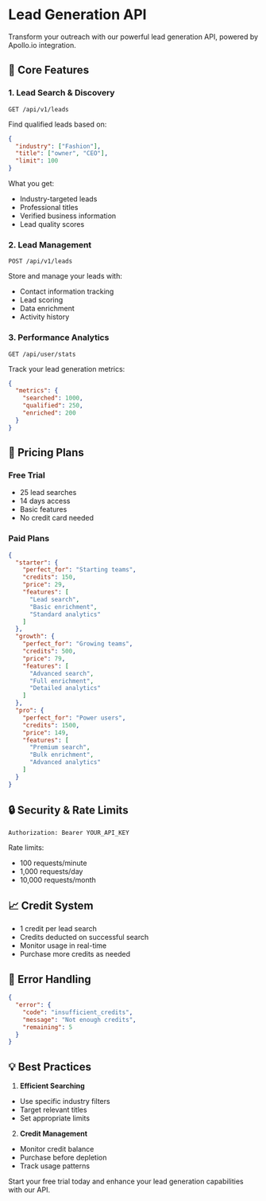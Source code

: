 # Lead Generation API

Transform your outreach with our powerful lead generation API, powered by Apollo.io integration.

## 🚀 Core Features

### 1. Lead Search & Discovery
```http
GET /api/v1/leads
```
Find qualified leads based on:
```json
{
  "industry": ["Fashion"],
  "title": ["owner", "CEO"],
  "limit": 100
}
```

What you get:
- Industry-targeted leads
- Professional titles
- Verified business information
- Lead quality scores

### 2. Lead Management
```http
POST /api/v1/leads
```
Store and manage your leads with:
- Contact information tracking
- Lead scoring
- Data enrichment
- Activity history

### 3. Performance Analytics
```http
GET /api/user/stats
```
Track your lead generation metrics:
```json
{
  "metrics": {
    "searched": 1000,
    "qualified": 250,
    "enriched": 200
  }
}
```

## 💎 Pricing Plans

### Free Trial
- 25 lead searches
- 14 days access
- Basic features
- No credit card needed

### Paid Plans
```json
{
  "starter": {
    "perfect_for": "Starting teams",
    "credits": 150,
    "price": 29,
    "features": [
      "Lead search",
      "Basic enrichment",
      "Standard analytics"
    ]
  },
  "growth": {
    "perfect_for": "Growing teams",
    "credits": 500,
    "price": 79,
    "features": [
      "Advanced search",
      "Full enrichment",
      "Detailed analytics"
    ]
  },
  "pro": {
    "perfect_for": "Power users",
    "credits": 1500,
    "price": 149,
    "features": [
      "Premium search",
      "Bulk enrichment",
      "Advanced analytics"
    ]
  }
}
```

## 🔒 Security & Rate Limits

```http
Authorization: Bearer YOUR_API_KEY
```

Rate limits:
- 100 requests/minute
- 1,000 requests/day
- 10,000 requests/month

## 📈 Credit System

- 1 credit per lead search
- Credits deducted on successful search
- Monitor usage in real-time
- Purchase more credits as needed

## 🛟 Error Handling

```json
{
  "error": {
    "code": "insufficient_credits",
    "message": "Not enough credits",
    "remaining": 5
  }
}
```

## 💡 Best Practices

1. **Efficient Searching**
- Use specific industry filters
- Target relevant titles
- Set appropriate limits

2. **Credit Management**
- Monitor credit balance
- Purchase before depletion
- Track usage patterns

Start your free trial today and enhance your lead generation capabilities with our API.

